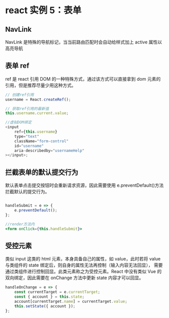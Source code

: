 # react 实例 5：表单

## NavLink

NavLink 是特殊的导航标记，当当前路由匹配时会自动给样式加上 active 属性以高亮导航

## 表单 ref

ref 是 react 引用 DOM 的一种特殊方式，通过该方式可以直接拿到 dom 元素的引用，但是推荐尽量少用这种方式。

```js
// 创建ref引用
username = React.createRef();

// 获取ref引用的最新值
this.username.current.value;

//虚拟DOM绑定
<input
	ref={this.username}
	type="text"
	className="form-control"
	id="username"
	aria-describedby="usernameHelp"
></input>;
```

## 拦截表单的默认提交行为

默认表单点击提交按钮时会重新请求资源，因此需要使用 e.preventDefault()方法拦截默认的提交行为。

```jsx

handleSubmit = e => {
	e.preventDefault();
};

//render方法内
<form onClick={this.handleSubmit}>
```

## 受控元素

类似 input 这类的 html 元素，本身具备自己的属性，如 value，此时若将 value 与类组件的 state 绑定后，则自身的属性无法再控制（输入内容无法回显），
需要通过类组件进行控制回显。此类元素称之为受控元素。React 中没有类似 Vue 的双向绑定，因此需要在 onChange 方法中更新 state 内容才可以回显。

```js
handleOnChange = e => {
	const currentTarget = e.currentTarget;
	const { account } = this.state;
	account[currentTarget.name] = currentTarget.value;
	this.setState({ account });
};
```
